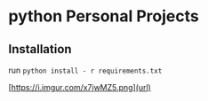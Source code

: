 # python Personal Projects

## Installation
run `python install - r requirements.txt`


[https://i.imgur.com/x7jwMZ5.png](url)
